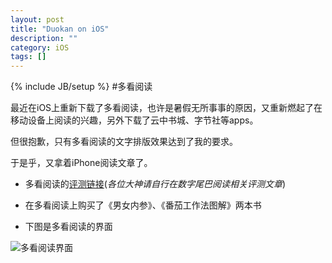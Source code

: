 ```yaml
---
layout: post
title: "Duokan on iOS"
description: ""
category: iOS
tags: []
---
```

{% include JB/setup %}
#多看阅读

最近在iOS上重新下载了多看阅读，也许是暑假无所事事的原因，又重新燃起了在移动设备上阅读的兴趣，另外下载了云中书城、字节社等apps。

但很抱歉，只有多看阅读的文字排版效果达到了我的要求。

于是乎，又拿着iPhone阅读文章了。

 * 多看阅读的[评测链接](http://bbs.dgtle.com/thread-31237-1-1.html)(*各位大神请自行在数字尾巴阅读相关评测文章*)


 * 在多看阅读上购买了《男女内参》、《番茄工作法图解》两本书

 * 下图是多看阅读的界面

![多看阅读界面](http://ww3.sinaimg.cn/large/a42cf771jw1durxnb6mlxj.jpg)